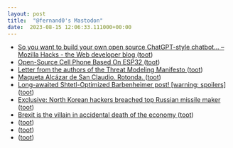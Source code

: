 ```yaml
---
layout: post
title:  "@fernand0's Mastodon"
date:  2023-08-15 12:06:33.111000+00:00
---
```

*  [So you want to build your own open source ChatGPT-style chatbot… – Mozilla Hacks - the Web developer blog ](https://hacks.mozilla.org/2023/07/so-you-want-to-build-your-own-open-source-chatbot) ([toot](https://mastodon.social/@fernand0/110893543791699781))
*  [Open-Source Cell Phone Based On ESP32 ](https://hackaday.com/2023/08/03/open-source-cell-phone-based-on-esp32) ([toot](https://mastodon.social/@fernand0/110893359055071642))
*  [Letter from the authors of the Threat Modeling Manifesto   ](https://www.threatmodelingmanifesto.org/cisa-feedback/) ([toot](https://mastodon.social/@fernand0/110893153933741688))
*  [Maqueta Alcázar de San Claudio. Rotonda. ](https://www.flickr.com/photos/fernand0/53095204608) ([toot](https://mastodon.social/@fernand0/110893092766190875))
*  [Long-awaited Shtetl-Optimized Barbenheimer post! [warning: spoilers] ](https://scottaaronson.blog/?p=742) ([toot](https://mastodon.social/@fernand0/110892847274451521))
*  [Exclusive: North Korean hackers breached top Russian missile maker ](https://www.reuters.com/technology/north-korean-hackers-breached-top-russian-missile-maker-2023-08-07) ([toot](https://mastodon.social/@fernand0/110892702622053089))
*  [Brexit is the villain in accidental death of the economy ](https://www.theguardian.com/business/2023/aug/06/brexit-is-the-villain-in-accidental-death-of-the-econom) ([toot](https://mastodon.social/@fernand0/110892541348413163))
*  [ ](https://masto.ai/@trinux) ([toot](https://mastodon.social/@fernand0/110890222696540500))
*  [ ](https://tuiter.rocks/@frankie) ([toot](https://mastodon.social/@fernand0/110890218710697998))
*  [ ](https://paquita.masto.host/@armeris) ([toot](https://mastodon.social/@fernand0/110890217722096008))

